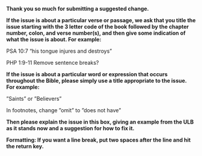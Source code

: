 **Thank you so much for submitting a suggested change.**

**If the issue is about a particular verse or passage, we ask that you title the issue starting with the 3 letter code of the book followed by the chapter number, colon, and verse number(s), and then give some indication of what the issue is about. For example:**

PSA 10:7 “his tongue injures and destroys”

PHP 1:9-11 Remove sentence breaks?

**If the issue is about a particular word or expression that occurs throughout the Bible, please simply use a title appropriate to the issue. For example:**

”Saints” or ”Believers”

In footnotes, change ”omit” to ”does not have”

**Then please explain the issue in this box, giving an example from the ULB as it stands now and a suggestion for how to fix it.**

**Formatting: If you want a line break, put two spaces after the line and hit the return key.**
